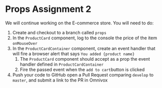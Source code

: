 # Props Assignment 2

We will continue working on the E-commerce store. You will need to do:

1. Create and checkout to a branch called `props`
2. In the `ProductCard` component, log to the console the price of the item `onMouseOver`
3. In the `ProductCardContainer` component, create an event handler that will fire a browser alert that says `You added {product name}`
   1. The `ProductCard` component should accept as a prop the event handler defined in `ProductCardContainer`
   2. Fire the passed event when the `add to cart`button is clicked
4. Push your code to GitHub open a Pull Request comparing `develop` to `master`, and submit a link to the PR in Omnivox
